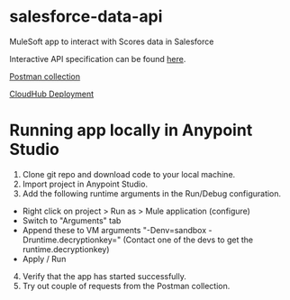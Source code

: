 # salesforce-data-api

MuleSoft app to interact with Scores data in Salesforce

Interactive API specification can be found [here](https://anypoint.mulesoft.com/exchange/portals/americascores-bayarea/6c091e72-50d1-49ac-b04d-ee5bb9bc9dbd/salesforce-data-api/minor/3.0/console/summary/).

[Postman collection](https://github.com/AmericaSCORESBayArea/salesforce-data-api/blob/master/Scores%20-%20Salesforce%20Data%20API.postman_collection.json)

[CloudHub Deployment](https://github.com/AmericaSCORESBayArea/salesforce-data-api/blob/master/cloudhub-deployment.md)

# Running app locally in Anypoint Studio

1. Clone git repo and download code to your local machine.
2. Import project in Anypoint Studio.
3. Add the following runtime arguments in the Run/Debug configuration.
  - Right click on project > Run as > Mule application (configure)
  - Switch to "Arguments" tab
  - Append these to VM arguments "-Denv=sandbox -Druntime.decryptionkey=<placeholder>" (Contact one of the devs to get the runtime.decryptionkey)
  - Apply / Run
4. Verify that the app has started successfully.
5. Try out couple of requests from the Postman collection.
  
